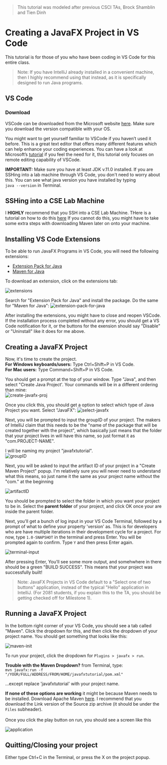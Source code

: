 > This tutorial was modeled after previous CSCI TAs, Brock Shamblin and Tien Dinh

# Creating a JavaFX Project in VS Code

This tutorial is for those of you who have been coding in VS Code for this entire class.
>Note: If you have IntelliJ already installed in a convenient machine, then I highly recommend using that instead, as it is specifically designed to run Java programs.

## VS Code

### Download
VSCode can be downloaded from the Microsoft website [here](https://code.visualstudio.com/). Make sure you download the version compatible with your OS.

You might want to get yourself familiar to VSCode if you haven’t used it before. This is a great text editor that offers many different features which can help enhance your coding experiences. You can have a look at Microsoft’s [tutorial](https://code.visualstudio.com/docs/introvideos/basics) if you feel the need for it, this tutorial only focuses on remote editing capability of VSCode.

**IMPORTANT:** Make sure you have at least JDK v.11.0 installed. If you are SSHing into a lab machine through VS Code, you don't need to worry about this.
You can see what java version you have installed by typing <br /> `java --version` in Terminal.

## SSHing into a CSE Lab Machine 

I **HIGHLY** recommend that you SSH into a CSE Lab Machine. THere is a tutorial on how to do this [here](https://shamby87.github.io/VSCode-tutorial/)
If you cannot do this, you might have to take some extra steps with downloading Maven later on onto your machine.

## Installing VS Code Extensions
To be able to run JavaFX Programs in VS Code, you will need the following extensions:
* [Extension Pack for Java](https://marketplace.visualstudio.com/items?itemName=vscjava.vscode-java-pack)
* [Maven for Java](https://marketplace.visualstudio.com/items?itemName=vscjava.vscode-maven)

To download an extension, click on the extensions tab:

<img src="assets/extensions.png" alt="extensions">

Search for "Extension Pack for Java" and install the package. Do the same for "Maven for Java":
<img src="assets/extension-pack-for-java.png" alt="extension-pack-for-java">

After installing the extensions, you might have to close and reopen VSCode. If the installation process completed without any error, you should get a VS Code notification for it, or the buttons for the exension should say "Disable" or "Uninstall" like it does for me above.

## Creating a JavaFX Project
Now, it's time to create the project. <br />
**For Windows keyboards/users:** Type Ctrl+Shift+P in VS Code. <br />
**For Mac users:** Type Command+Shift+P in VS Code.

You should get a prompt at the top of your window. Type "Java", and then select "Create Java Project'. Your commands will be in a different ordering than mine: <br />
<img src="assets/create-javafx-proj.png" alt="create-javafx-proj">

Once you click this, you should get a option to select which type of Java Project you want. Select "JavaFX":
<img src="assets/select-javafx.png" alt="select-javafx">

Next, you will be prompted to input the groupID of your project. The makers of IntelliJ claim that this needs to be the "name of the package that will be created together with the project", which basically just means that the folder that your project lives in will have this name, so just format it as "com.PROJECT-NAME".

I will be naming my project "javafxtutorial". <br />
<img src="assets/groupID.png" alt="groupID">

Next, you will be asked to input the artifact ID of your project in a "Create Maven Project" popup. I'm relatively sure you will never need to understand what this means, so just name it the same as your project name without the "com." at the beginning

<img src="assets/artifactID.png" alt="artifactID">

You should be prompted to select the folder in which you want your project to be in. Select the **parent folder** of your project, and click OK once your are inside the parent folder.

Next, you'll get a bunch of log input in your VS Code Terminal, followed by a prompt of what to define your property 'version' as. This is for developers who are have multiple iterations in their development cycle for a project. For now, type `1.0-SNAPSHOT` in the terminal and press Enter. You will be prompted again to confirm. Type `Y` and then press Enter again. 

<img src="assets/terminal-input.png" alt="terminal-input">

After pressing Enter, You'll see some more output, and somehwhere in there should be a green "BUILD SUCCESS". This means that your project was successfully built! 

> Note: JavaFX Projects in VS Code default to a "Select one of two buttons" application, instead of the typical "Hello" application in IntelliJ. (For 2081 students, if you explain this to the TA, you should be getting checked off for Milestone 1).

## Running a JavaFX Project

In the bottom right corner of your VS Code, you should see a tab called "Maven". Click the dropdown for this, and then click the dropdown of your project name. You should get something that looks like this:

<img src="assets/maven-init.png" alt="maven-init">

To run your project, click the dropdown for `Plugins > javafx > run`. 


**Trouble with the Maven Dropdown?**
from Terminal, type: <br />
`mvn javafx:run -f "/YOUR/FULL/ADDRESS/FROM/HOME/javafxtutorial/pom.xml"`

...except replace 'javafxtutorial' with your project name.
<br />

**If none of these options are working** it might be because Maven needs to be installed. Download Apache Maven [here](https://maven.apache.org/download.cgi). I recommend that you download the Link version of the Source zip archive (it should be under the `Files` subheader). <br /> <br />
Once you click the play button on run, you should see a screen like this

<img src="assets/application.png" alt="application">

## Quitting/Closing your project

Either type Ctrl+C in the Terminal, or press the X on the project popup.

